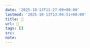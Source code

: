 ```yaml
---
date: '2025-10-13T11:27:09+08:00'
lastmod: '2025-10-13T13:04:51+08:00'
title: 󰕺
url: 󰕺
tags: []
src:
note:
---
```

